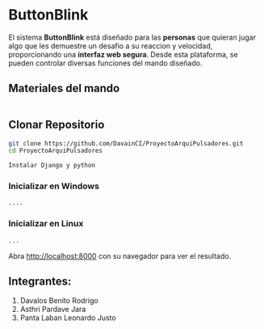 # ButtonBlink
El sistema **ButtonBlink** está diseñado para las **personas** que quieran jugar algo que les demuestre un desafio a su reaccion y velocidad, proporcionando una **interfaz web segura**. Desde esta plataforma, se pueden controlar diversas funciones del mando diseñado.

## Materiales del mando
```bash

```
## Clonar Repositorio
```bash
git clone https://github.com/DavainCI/ProyectoArquiPulsadores.git
cd ProyectoArquiPulsadores

Instalar Django y python

```

### Inicializar en Windows

```bash
....
```

### Inicializar en Linux

```bash
...
```

Abra [http://localhost:8000](http://localhost:8000) con su navegador para ver el resultado.

## Integrantes:

1. Davalos Benito Rodrigo
2. Asthri Pardave Jara
3. Panta Laban Leonardo Justo
